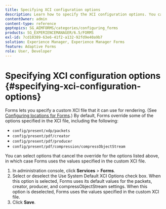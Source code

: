 ```yaml
---
title: Specifying XCI configuration options
description: Learn how to specify the XCI configuration options. You can specify a custom XCI file values for Adaptive Form, so that it can be used while form rendering.
contentOwner: admin
content-type: reference
geptopics: SG_AEMFORMS/categories/configuring_forms
products: SG_EXPERIENCEMANAGER/6.5/FORMS
exl-id: 7cd10389-63e6-41f2-a132-92fd9e40a9b7
solution: Experience Manager, Experience Manager Forms
feature: Adaptive Forms
role: User, Developer
---
```

# Specifying XCI configuration options {#specifying-xci-configuration-options}

Forms lets you specify a custom XCI file that it can use for rendering. (See [Configuring locations for Forms](/help/forms/using/admin-help/configuring-locations-forms.md#configuring-locations-for-forms).) By default, Forms override some of the options specified in the XCI file, including the following:

* `config/present/xdp/packets`
* `config/present/pdf/creator`
* `config/present/pdf/producer`
* `config/present/pdf/compression/compressObjectStream`

You can select options that cancel the override for the options listed above, in which case Forms uses the values specified in the custom XCI file.

1. In administration console, click **Services** > **Forms**.
1. Select or deselect the Use System Default XCI Options check box. When this option is selected, Forms uses its default values for the packets, creator, producer, and compressObjectStream settings. When this option is deselected, Forms uses the values specified in the custom XCI file.
1. Click **Save**.
